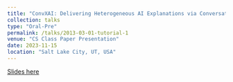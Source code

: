 ```yaml
---
title: "ConvXAI: Delivering Heterogeneous AI Explanations via Conversations to Support Human-AI Scientific Writing"
collection: talks
type: "Oral-Pre"
permalink: /talks/2013-03-01-tutorial-1
venue: "CS Class Paper Presentation"
date: 2023-11-15
location: "Salt Lake City, UT, USA"
---
```


[Slides here](../files/ConvXAI_Pre.pptx)
